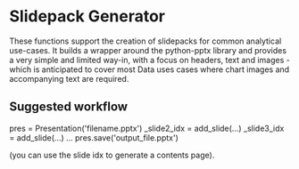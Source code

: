 # Slidepack Generator
These functions support the creation of slidepacks for common analytical use-cases. It builds a wrapper around the python-pptx library and provides a very simple and limited way-in, with a focus on headers, text and images - which is anticipated to cover most Data uses cases where chart images and accompanying text are required.

## Suggested workflow
pres = Presentation('filename.pptx')
 _slide2_idx = add_slide(...)
 _slide3_idx = add_slide(...)
 ...
 pres.save('output_file.pptx')

(you can use the slide idx to generate a contents page).
